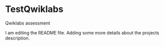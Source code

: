 # TestQwiklabs
Qwiklabs assessment

I am editing the README file. Adding some more details about the projects description.
